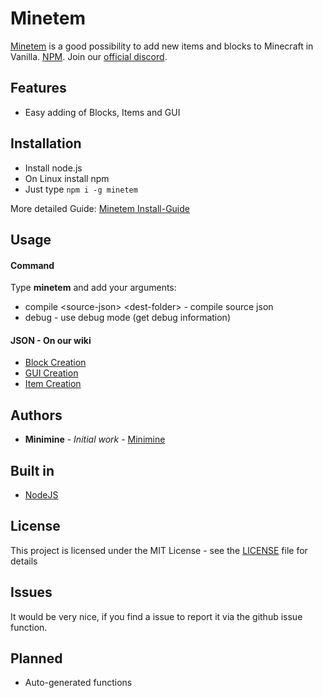 # Minetem

[Minetem](https://github.com/MinimineLP/Minetem) is a good possibility to add new items and blocks to Minecraft in Vanilla. [NPM](https://www.npmjs.com/minetem). Join our [official discord](https://discord.gg/8b9rsdV).

## Features
- Easy adding of Blocks, Items and GUI

## Installation

* Install node.js
* On Linux install npm
* Just type `npm i -g minetem`

More detailed Guide: [Minetem Install-Guide]( https://github.com/MinimineLP/minetem/wiki/Install-Guide)

## Usage

#### Command
Type **minetem** and add your arguments:
- compile <source-json\> <dest-folder\> - compile source json
- debug - use debug mode (get debug information)

#### JSON - On our wiki
* [Block Creation](https://github.com/MinimineLP/minetem/wiki/Adding-Blocks)
* [GUI Creation](https://github.com/MinimineLP/minetem/wiki/Adding-GUIS)
* [Item Creation](https://github.com/MinimineLP/minetem/wiki/Adding-Items)

## Authors

* **Minimine** - *Initial work* - [Minimine](https://github.com/MinimineLP)

## Built in

* [NodeJS](https://nodejs.org/en/)

## License

This project is licensed under the MIT License - see the [LICENSE](LICENSE) file for details

## Issues
It would be very nice, if you find a issue to report it via the github issue function.

## Planned
- Auto-generated functions
